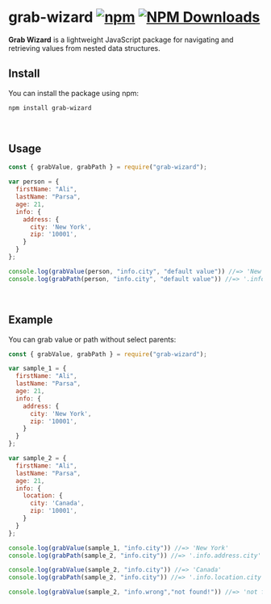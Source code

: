 # grab-wizard [![npm](https://img.shields.io/npm/v/grab-wizard)](https://www.npmjs.com/package/grab-wizard) [![NPM Downloads](https://img.shields.io/npm/dm/grab-wizard)](https://npmcharts.com/compare/grab-wizard)

**Grab Wizard** is a lightweight JavaScript package for navigating and retrieving values from nested data structures.
<br/>
## Install
You can install the package using npm:

```bash
npm install grab-wizard
```
<br/>

## Usage
```js
const { grabValue, grabPath } = require("grab-wizard");

var person = {
  firstName: "Ali",
  lastName: "Parsa",
  age: 21,
  info: {
    address: {
      city: 'New York',
      zip: '10001',
    }
  }
};

console.log(grabValue(person, "info.city", "default value")) //=> 'New Yourk'
console.log(grabPath(person, "info.city", "default value")) //=> '.info.address.city' 

```
<br/>

## Example
You can grab value or path without select parents:

```js
const { grabValue, grabPath } = require("grab-wizard");

var sample_1 = {
  firstName: "Ali",
  lastName: "Parsa",
  age: 21,
  info: {
    address: {
      city: 'New York',
      zip: '10001',
    }
  }
};

var sample_2 = {
  firstName: "Ali",
  lastName: "Parsa",
  age: 21,
  info: {
    location: {
      city: 'Canada',
      zip: '10001',
    }
  }
};

console.log(grabValue(sample_1, "info.city")) //=> 'New York'
console.log(grabPath(sample_2, "info.city")) //=> '.info.address.city'

console.log(grabValue(sample_2, "info.city")) //=> 'Canada'
console.log(grabPath(sample_2, "info.city")) //=> '.info.location.city'

console.log(grabValue(sample_2, "info.wrong","not found!")) //=> 'not found!'


